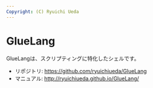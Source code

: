 ```yaml
---
Copyright: (C) Ryuichi Ueda
---
```


# GlueLang

GlueLangは、スクリプティングに特化したシェルです。

* リポジトリ: https://github.com/ryuichiueda/GlueLang
* マニュアル: http://ryuichiueda.github.io/GlueLang/

